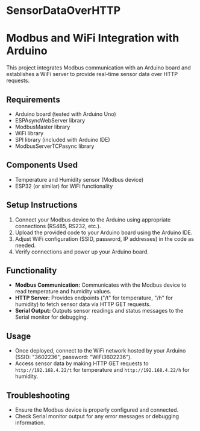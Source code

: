 
# SensorDataOverHTTP

# Modbus and WiFi Integration with Arduino

This project integrates Modbus communication with an Arduino board and establishes a WiFi server to provide real-time sensor data over HTTP requests.

## Requirements
- Arduino board (tested with Arduino Uno)
- ESPAsyncWebServer library
- ModbusMaster library
- WiFi library
- SPI library (included with Arduino IDE)
- ModbusServerTCPasync library

## Components Used
- Temperature and Humidity sensor (Modbus device)
- ESP32 (or similar) for WiFi functionality

## Setup Instructions
1. Connect your Modbus device to the Arduino using appropriate connections (RS485, RS232, etc.).
2. Upload the provided code to your Arduino board using the Arduino IDE.
3. Adjust WiFi configuration (SSID, password, IP addresses) in the code as needed.
4. Verify connections and power up your Arduino board.

## Functionality
- **Modbus Communication:** Communicates with the Modbus device to read temperature and humidity values.
- **HTTP Server:** Provides endpoints ("/t" for temperature, "/h" for humidity) to fetch sensor data via HTTP GET requests.
- **Serial Output:** Outputs sensor readings and status messages to the Serial monitor for debugging.

## Usage
- Once deployed, connect to the WiFi network hosted by your Arduino (SSID: "3602236", password: "WiFi3602236").
- Access sensor data by making HTTP GET requests to `http://192.168.4.22/t` for temperature and `http://192.168.4.22/h` for humidity.

## Troubleshooting
- Ensure the Modbus device is properly configured and connected.
- Check Serial monitor output for any error messages or debugging information.
